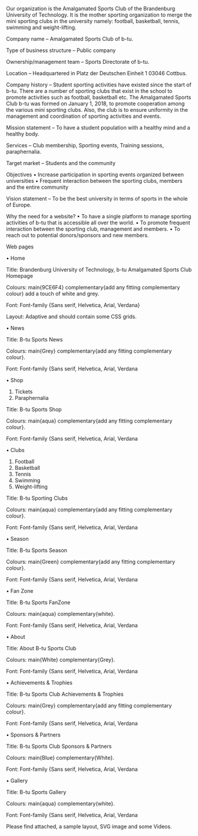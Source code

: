 Our organization is the Amalgamated Sports Club of the Brandenburg University of Technology. It is the mother sporting organization to merge the mini sporting clubs in the university namely: football, basketball, tennis, swimming and weight-lifting.

Company name – Amalgamated Sports Club of b-tu.

Type of business structure – Public company

Ownership/management team – Sports Directorate of b-tu.

Location – Headquartered in Platz der Deutschen Einheit 1 03046 Cottbus.

Company history – Student sporting activities have existed since the start of b-tu. There are a number of sporting clubs that exist in the school to promote activities such as football, basketball etc. The Amalgamated Sports Club b-tu was formed on January 1, 2018, to promote cooperation among the various mini sporting clubs. Also, the club is to ensure uniformity in the management and coordination of sporting activities and events.

Mission statement – To have a student population with a healthy mind and a healthy body.

Services – Club membership, Sporting events, Training sessions, paraphernalia.

Target market – Students and the community

Objectives 
•	Increase participation in sporting events organized between universities
•	Frequent interaction between the sporting clubs, members and the entire community

Vision statement – To be the best university in terms of sports in the whole of Europe.

Why the need for a website?
•	To have a single platform to manage sporting activities of b-tu that is accessible all over the world.
•	To promote frequent interaction between the sporting club, management and members.
•	To reach out to potential donors/sponsors and new members.

Web pages

•	Home

Title: Brandenburg University of Technology, b-tu Amalgamated Sports Club Homepage

Colours: main{9CE6F4} complementary{add any fitting complementary colour} add a touch of white and grey.

Font: Font-family {Sans serif, Helvetica, Arial, Verdana}

Layout: Adaptive and should contain some CSS grids.

•	News

Title: B-tu Sports News

Colours: main{Grey} complementary{add any fitting complementary colour}.

Font: Font-family {Sans serif, Helvetica, Arial, Verdana

•	Shop
1.	Tickets
2.	Paraphernalia

Title: B-tu Sports Shop

Colours: main{aqua} complementary{add any fitting complementary colour}.

Font: Font-family {Sans serif, Helvetica, Arial, Verdana

•	Clubs
1.	Football
2.	Basketball
3.	Tennis
4.	Swimming
5.	Weight-lifting

Title: B-tu Sporting Clubs

Colours: main{aqua} complementary{add any fitting complementary colour}.

Font: Font-family {Sans serif, Helvetica, Arial, Verdana

•	Season

Title: B-tu Sports Season

Colours: main{Green} complementary{add any fitting complementary colour}.

Font: Font-family {Sans serif, Helvetica, Arial, Verdana

•	Fan Zone

Title: B-tu Sports FanZone

Colours: main{aqua} complementary{white}.

Font: Font-family {Sans serif, Helvetica, Arial, Verdana

•	About

Title: About B-tu Sports Club

Colours: main{White} complementary{Grey}.

Font: Font-family {Sans serif, Helvetica, Arial, Verdana

•	Achievements & Trophies

Title: B-tu Sports Club Achievements & Trophies

Colours: main{Grey} complementary{add any fitting complementary colour}.

Font: Font-family {Sans serif, Helvetica, Arial, Verdana

•	Sponsors & Partners

Title: B-tu Sports Club Sponsors & Partners

Colours: main{Blue} complementary{White}.

Font: Font-family {Sans serif, Helvetica, Arial, Verdana

•	Gallery

Title: B-tu Sports Gallery

Colours: main{aqua} complementary{white}.

Font: Font-family {Sans serif, Helvetica, Arial, Verdana

Please find attached, a sample layout, SVG image and some Videos.



 
 
